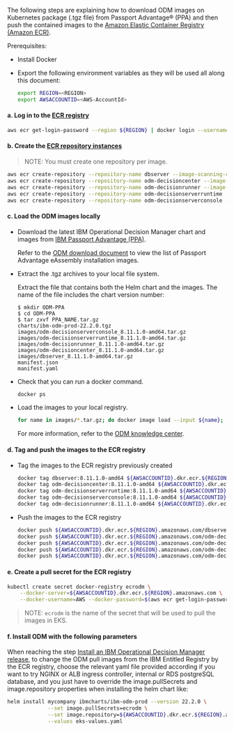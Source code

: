 The following steps are explaining how to download ODM images on Kubernetes package (.tgz file) from Passport Advantage® (PPA) and then push the contained images to the [Amazon Elastic Container Registry (Amazon ECR)](https://aws.amazon.com/ecr/).

Prerequisites:

- Install Docker

- Export the following environment variables as they will be used all along this document:

    ```bash
    export REGION=<REGION>
    export AWSACCOUNTID=<AWS-AccountId>
    ```

#### a. Log in to the [ECR registry](https://docs.aws.amazon.com/AmazonECR/latest/userguide/Registries.html)

```bash
aws ecr get-login-password --region ${REGION} | docker login --username AWS --password-stdin ${AWSACCOUNTID}.dkr.ecr.${REGION}.amazonaws.com
```

#### b. Create the [ECR repository instances](https://docs.aws.amazon.com/AmazonECR/latest/userguide/repository-create.html)

> NOTE: You must create one repository per image.

```bash
aws ecr create-repository --repository-name dbserver --image-scanning-configuration scanOnPush=true --region ${REGION}
aws ecr create-repository --repository-name odm-decisioncenter --image-scanning-configuration scanOnPush=true --region ${REGION}
aws ecr create-repository --repository-name odm-decisionrunner --image-scanning-configuration scanOnPush=true --region ${REGION}
aws ecr create-repository --repository-name odm-decisionserverruntime --image-scanning-configuration scanOnPush=true --region ${REGION}
aws ecr create-repository --repository-name odm-decisionserverconsole --image-scanning-configuration scanOnPush=true --region ${REGION}
```

#### c. Load the ODM images locally

 - Download the latest IBM Operational Decision Manager chart and images from [IBM Passport Advantage (PPA)](https://www-01.ibm.com/software/passportadvantage/pao_customer.html).

   Refer to the [ODM download document](https://www.ibm.com/support/pages/node/310661) to view the list of Passport Advantage eAssembly installation images.

 - Extract the .tgz archives to your local file system.

    Extract the file that contains both the Helm chart and the images. The name of the file includes the chart version number:

    ```console
    $ mkdir ODM-PPA
    $ cd ODM-PPA
    $ tar zxvf PPA_NAME.tar.gz
    charts/ibm-odm-prod-22.2.0.tgz
    images/odm-decisionserverconsole_8.11.1.0-amd64.tar.gz
    images/odm-decisionserverruntime_8.11.1.0-amd64.tar.gz
    images/odm-decisionrunner_8.11.1.0-amd64.tar.gz
    images/odm-decisioncenter_8.11.1.0-amd64.tar.gz
    images/dbserver_8.11.1.0-amd64.tar.gz
    manifest.json
    manifest.yaml
    ```

- Check that you can run a docker command.
    ```bash
    docker ps
    ```

- Load the images to your local registry.

    ```bash
    for name in images/*.tar.gz; do docker image load --input ${name}; done
    ```

   For more information, refer to the [ODM knowledge center](hhttps://www.ibm.com/docs/en/odm/8.11.0?topic=production-installing-helm-release-odm).

#### d. Tag and push the images to the ECR registry

- Tag the images to the ECR registry previously created

    ```bash
    docker tag dbserver:8.11.1.0-amd64 ${AWSACCOUNTID}.dkr.ecr.${REGION}.amazonaws.com/dbserver:8.11.1.0-amd64
    docker tag odm-decisioncenter:8.11.1.0-amd64 ${AWSACCOUNTID}.dkr.ecr.${REGION}.amazonaws.com/odm-decisioncenter:8.11.1.0-amd64
    docker tag odm-decisionserverruntime:8.11.1.0-amd64 ${AWSACCOUNTID}.dkr.ecr.${REGION}.amazonaws.com/odm-decisionserverruntime:8.11.1.0-amd64
    docker tag odm-decisionserverconsole:8.11.1.0-amd64 ${AWSACCOUNTID}.dkr.ecr.${REGION}.amazonaws.com/odm-decisionserverconsole:8.11.1.0-amd64
    docker tag odm-decisionrunner:8.11.1.0-amd64 ${AWSACCOUNTID}.dkr.ecr.${REGION}.amazonaws.com/odm-decisionrunner:8.11.1.0-amd64
    ```

- Push the images to the ECR registry

    ```bash
    docker push ${AWSACCOUNTID}.dkr.ecr.${REGION}.amazonaws.com/dbserver:8.11.1.0-amd64
    docker push ${AWSACCOUNTID}.dkr.ecr.${REGION}.amazonaws.com/odm-decisioncenter:8.11.1.0-amd64
    docker push ${AWSACCOUNTID}.dkr.ecr.${REGION}.amazonaws.com/odm-decisionserverconsole:8.11.1.0-amd64
    docker push ${AWSACCOUNTID}.dkr.ecr.${REGION}.amazonaws.com/odm-decisionserverruntime:8.11.1.0-amd64
    docker push ${AWSACCOUNTID}.dkr.ecr.${REGION}.amazonaws.com/odm-decisionrunner:8.11.1.0-amd64
    ```

#### e. Create a pull secret for the ECR registry

```bash
kubectl create secret docker-registry ecrodm \
    --docker-server=${AWSACCOUNTID}.dkr.ecr.${REGION}.amazonaws.com \
    --docker-username=AWS --docker-password=$(aws ecr get-login-password --region ${REGION})
```

> NOTE: `ecrodm` is the name of the secret that will be used to pull the images in EKS.

#### f. Install ODM with the following parameters

When reaching the step [Install an IBM Operational Decision Manager release](README.md#5-install-an-ibm-operational-decision-manager-release-10-min), to change the ODM pull images from the IBM Entitled Registry by the ECR registry, choose the relevant yaml file provided according if you want to try NGINX or ALB ingress controller, internal or RDS postgreSQL database, and you just have to override the image.pullSecrets and image.repository properties when installing the helm chart like:

```bash
helm install mycompany ibmcharts/ibm-odm-prod --version 22.2.0 \
             --set image.pullSecrets=ecrodm \
             --set image.repository=${AWSACCOUNTID}.dkr.ecr.${REGION}.amazonaws.com \
             --values eks-values.yaml
```
